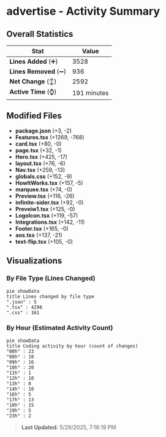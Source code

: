# advertise - Activity Summary 

## Overall Statistics

| Stat                   | Value                                                             |
| ---------------------- | ----------------------------------------------------------------- |
| **Lines Added** (➕)   | 3528                                          |
| **Lines Removed** (➖) | 936                                        |
| **Net Change** (↕)    | 2592                |
| **Active Time** (⌚)   | 191 minutes |


## Modified Files
- **package.json** (+3, -2)
- **Features.tsx** (+1269, -768)
- **card.tsx** (+80, -0)
- **page.tsx** (+32, -1)
- **Hero.tsx** (+425, -17)
- **layout.tsx** (+76, -6)
- **Nav.tsx** (+259, -13)
- **globals.css** (+152, -9)
- **HowItWorks.tsx** (+157, -5)
- **marquee.tsx** (+74, -0)
- **Preview.tsx** (+116, -26)
- **infinite-sider.tsx** (+92, -0)
- **Preveiw1.tsx** (+125, -0)
- **LogoIcon.tsx** (+119, -57)
- **Integrations.tsx** (+142, -11)
- **Footer.tsx** (+165, -0)
- **aos.tsx** (+137, -21)
- **text-flip.tsx** (+105, -0)

## Visualizations

### By File Type (Lines Changed)

```mermaid
pie showData
title Lines changed by file type
".json" : 5
".tsx" : 4298
".css" : 161
```

### By Hour (Estimated Activity Count)

```mermaid
pie showData
title Coding activity by hour (count of changes)
"00h" : 23
"08h" : 10
"09h" : 16
"10h" : 20
"11h" : 1
"12h" : 10
"13h" : 8
"14h" : 10
"16h" : 5
"17h" : 13
"18h" : 15
"19h" : 5
"23h" : 2
```


> **Last Updated:** 5/29/2025, 7:16:19 PM